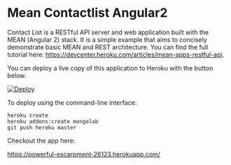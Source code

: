 
# Mean Contactlist Angular2

Contact List is a RESTful API server and web application built with the MEAN (Angular 2) stack. It is a simple example that aims to concisely demonstrate basic MEAN and REST architecture. You can find the full tutorial here: https://devcenter.heroku.com/articles/mean-apps-restful-api.

You can deploy a live copy of this application to Heroku with the button below.

[![Deploy](https://www.herokucdn.com/deploy/button.png)](https://heroku.com/deploy?template=https://github.com/chrisckchang/mean-contactlist-angular2)

To deploy using the command-line interface:
```
heroku create
heroku addons:create mongolab
git push heroku master
```

Checkout the app here:

https://powerful-escarpment-26123.herokuapp.com/
